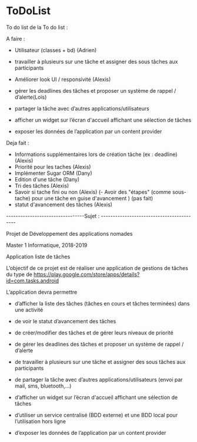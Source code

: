 # ToDoList

To do list de la To do list :


A faire :

- Utilisateur (classes + bd) (Adrien)
- travailler à plusieurs sur une tâche et assigner des sous tâches aux participants

- Améliorer look UI / responsivité (Alexis)

- gérer les deadlines des tâches et proposer un système de rappel / d’alerte(Loïs)

- partager la tâche avec d’autres applications/utilisateurs

- afficher un widget sur l’écran d'accueil affichant une sélection de tâches

- exposer les données de l’application par un content provider


Deja fait :

- Informations supplémentaires lors de création tâche (ex : deadline) (Alexis) 
- Priorité pour les taches (Alexis)
- Implémenter Sugar ORM (Dany)
- Edition d'une tâche (Dany)
- Tri des tâches (Alexis)
- Savoir si tache fini ou non (Alexis)
(- Avoir des "étapes" (comme sous-tache) pour une tâche en guise d'avancement ) (pas fait)
- statut d'avancement des tâches (Alexis)



---------------------------------Sujet : ------------------------------------------

Projet de Développement des applications nomades

Master 1 Informatique, 2018-2019

Application liste de tâches

L’objectif de ce projet est de réaliser une application de gestions de tâches du type de https://play.google.com/store/apps/details?id=com.tasks.android


L’application devra permettre

- d’afficher la liste des tâches (tâches en cours et tâches terminées) dans une activité

- de voir le statut d’avancement des tâches

- de créer/modifier des tâches et de gérer leurs niveaux de priorité

- de gérer les deadlines des tâches et proposer un système de rappel / d’alerte

- de travailler à plusieurs sur une tâche et assigner des sous tâches aux participants

- de partager la tâche avec d’autres applications/utilisateurs (envoi par mail, sms, bluetooth,...)

- d’afficher un widget sur l’écran d'accueil affichant une sélection de tâches

- d’utiliser un service centralisé (BDD externe) et une BDD local pour l’utilisation hors ligne

- d’exposer les données de l’application par un content provider



